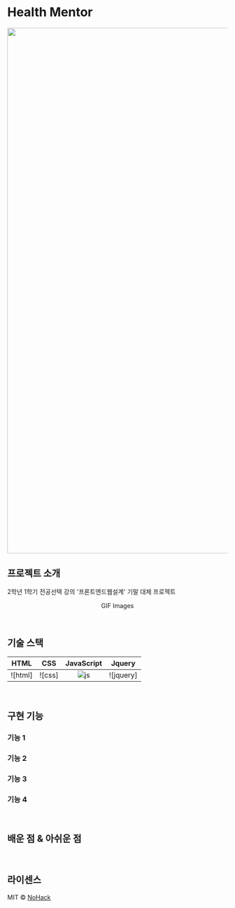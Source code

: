 # Health Mentor

<p align="center">
  <img width="1200" alt="메인페이지" src="https://github.com/HaseongJung/Helth_mentor/assets/107913513/a393395d-a478-4f41-8b2e-f442516529cf">
  <br>
</p>

## 프로젝트 소개

<p align="justify">
2학년 1학기 전공선택 강의 '프론트엔드웹설계' 기말 대체 프로젝트
</p>

<p align="center">
GIF Images
</p>

<br>

## 기술 스택

|   HTML   |   CSS   | JavaScript |  Jquery   |
| :-----:  | :-----: |  :------:  |  :-----:  |
| ![html]  | ![css]  |   ![js]    | ![jquery] |

<br>

## 구현 기능

### 기능 1

### 기능 2

### 기능 3

### 기능 4

<br>

## 배운 점 & 아쉬운 점

<p align="justify">

</p>

<br>

## 라이센스

MIT &copy; [NoHack](mailto:lbjp114@gmail.com)

<!-- Stack Icon Refernces -->

[js]: /images/stack/javascript.svg
[ts]: /images/stack/typescript.svg
[react]: /images/stack/react.svg
[node]: /images/stack/node.svg
